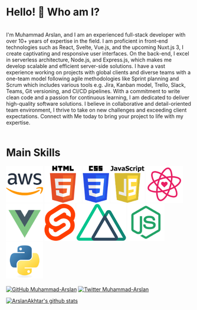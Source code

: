 # Hello! 👋 Who am I?

<div>
<br/>
I'm Muhammad Arslan, and I am an experienced full-stack developer with over 10+ years of expertise in the field. I am proficient in front-end technologies such as React, Svelte, Vue.js, and the upcoming Nuxt.js 3, I create captivating and responsive user interfaces. On the back-end, I excel in serverless architecture, Node.js, and Express.js, which makes me develop scalable and efficient server-side solutions. I have a vast experience working on projects with global clients and diverse teams with a one-team model following agile methodologies like Sprint planning and Scrum which includes various tools e.g. Jira, Kanban model, Trello, Slack, Teams, Git versioning, and CI/CD pipelines. With a commitment to write clean code and a passion for continuous learning, I am dedicated to deliver high-quality software solutions. I believe in collaborative and detail-oriented team environment, I thrive to take on new challenges and exceeding client expectations. Connect with Me today to bring your project to life with my expertise.
 <br/>
  <br/>
</div>

# Main Skills

<a href="https://repost.aws/knowledge-center"><img src="./assets/aws.png" alt="aws" height="100" title="React-Native documentation"></a>
<a href="https://html.com/html5/"><img src="./assets/html5.png" alt="HTML 5" height="100" title="HTML 5 documentation"></a>
<a href="https://medium.com/beginners-guide-to-mobile-web-development/whats-new-in-css-3-dcd7fa6122e1/"><img src="./assets/css3.png" alt="CSS 3" height="100" title="CSS 3 documentation"></a>
<a href="https://developer.mozilla.org/en-US/docs/Web/JavaScript"><img src="./assets/javascript.png" alt="JavaScript" height="100" title="JavaScript documentation"></a>
<a href="https://legacy.reactjs.org/docs/getting-started.html"><img src="./assets/react.svg" alt="react" height="100" title="React documentation"></a>
<a href="https://vuejs.org/guide/introduction.html"><img src="./assets/vue.svg" alt="vue" height="100" title="Vue documentation"></a>
<a href="https://svelte.dev/docs"><img src="./assets/svelte.png" alt="svelte" height="100" title="Svelte documentation"></a>
<a href="https://nuxt.com/docs"><img src="./assets/nuxt.png" alt="nuxt" height="100" title="Svelte documentation"></a>
<a href="https://nodejs.org/en/docs/guides"><img src="./assets/node.svg" alt="node" height="100" title="Node documentation"></a>
<a href="https://docs.python.org/3/library/index.html"><img src="./assets/python-original.svg" alt="python" height="100" title="Python documentation"></a>
<br/>
<br/>
[![GitHub Muhammad-Arslan](https://img.shields.io/github/followers/ArslanAkhtar?label=follow&style=social)](https://github.com/ArslanAkhtar)
[![Twitter Muhammad-Arslan](https://img.shields.io/badge/follow-@ArslanAkhtar-1DA1F2?logo=linkedin&style=social)](https://www.linkedin.com/in/arslan-akhtar/)

[![ArslanAkhtar's github stats](https://github-readme-stats.vercel.app/api?username=ArslanAkhtar&show_icons=true&theme=radical&count_private=true)](https://github.com/ArslanAkhtar/)
